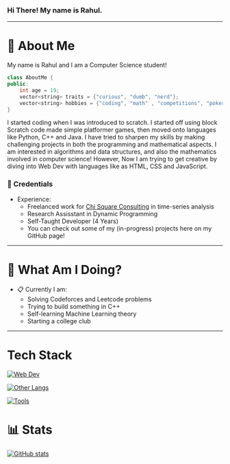 ### Hi There! My name is Rahul.
-----
# :postbox: About Me
My name is Rahul and I am a Computer Science student!

```cpp
class AboutMe {
public:
    int age = 19;
    vector<string> traits = {"curious", "dumb", "nerd"};
    vector<string> hobbies = {"coding", "math" , "competitions", "poker"};
}
```

I started coding when I was introduced to scratch. I started off using block Scratch code made simple platformer games, then moved onto languages like Python, C++ and Java. I have tried to sharpen my skills by making challenging projects in both the programming and mathematical aspects. I am interested in algorithms and data structures, and also the mathematics involved in computer science! However, Now I am trying to get creative by diving into Web Dev with languages like as HTML, CSS and JavaScript.

### :briefcase: Credentials
- Experience:
  - Freelanced work for [Chi Square Consulting](chisquare-group.com) in time-series analysis
  - Research Assisstant in Dynamic Programming
  - Self-Taught Developer (4 Years)
  - You can check out some of my (in-progress) projects here on my GitHub page!
-----

# :round_pushpin: What Am I Doing?
- :clipboard: Currently I am:
  - Solving Codeforces and Leetcode problems 
  - Trying to build something in C++
  - Self-learning Machine Learning theory
  - Starting a college club
-----

# Tech Stack
[![Web Dev](https://skillicons.dev/icons?i=html,css,js&theme=dark)](https://skillicons.dev)

[![Other Langs](https://skillicons.dev/icons?i=python,java,cpp,latex&theme=dark)](https://skillicons.dev)

[![Tools](https://skillicons.dev/icons?i=vscode,git,github,figma,eclipse,jetbrains&theme=dark)](https://skillicons.dev)

# :bar_chart: Stats
[![GitHub stats](https://github-readme-stats.vercel.app/api?username=rahul-muthu)](https://github.com/anuraghazra/github-readme-stats)
